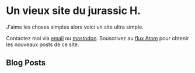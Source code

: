 # Un vieux site du jurassic H.

J'aime les choses simples alors voici un site ultra simple.

Contactez moi via <a href="mailto:eric chez jurassi.ch" rel="me">email</a> ou <a href="https://infosec.exchange/@nap" rel="me">mastodon</a>. 
Souscrivez au [flux Atom](atom.xml) pour obtenir les nouveaux posts de ce site.

## Blog Posts
